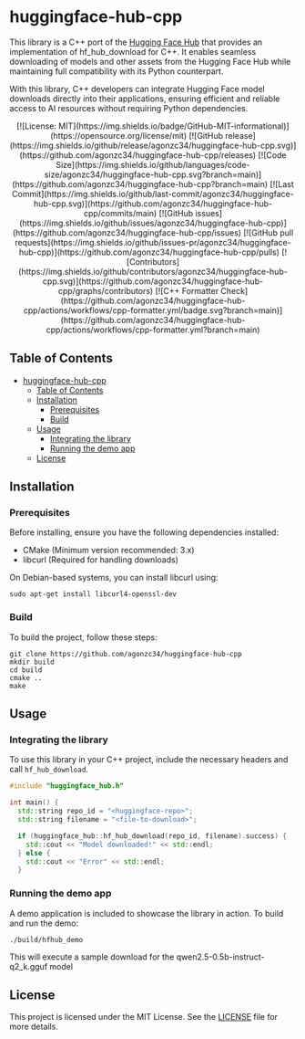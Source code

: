 # huggingface-hub-cpp

This library is a C++ port of the [Hugging Face Hub](https://github.com/huggingface/huggingface_hub) that provides an implementation of hf_hub_download for C++. It enables seamless downloading of models and other assets from the Hugging Face Hub while maintaining full compatibility with its Python counterpart.

With this library, C++ developers can integrate Hugging Face model downloads directly into their applications, ensuring efficient and reliable access to AI resources without requiring Python dependencies.

<div align="center">
[![License: MIT](https://img.shields.io/badge/GitHub-MIT-informational)](https://opensource.org/license/mit) [![GitHub release](https://img.shields.io/github/release/agonzc34/huggingface-hub-cpp.svg)](https://github.com/agonzc34/huggingface-hub-cpp/releases) [![Code Size](https://img.shields.io/github/languages/code-size/agonzc34/huggingface-hub-cpp.svg?branch=main)](https://github.com/agonzc34/huggingface-hub-cpp?branch=main) [![Last Commit](https://img.shields.io/github/last-commit/agonzc34/huggingface-hub-cpp.svg)](https://github.com/agonzc34/huggingface-hub-cpp/commits/main) [![GitHub issues](https://img.shields.io/github/issues/agonzc34/huggingface-hub-cpp)](https://github.com/agonzc34/huggingface-hub-cpp/issues) [![GitHub pull requests](https://img.shields.io/github/issues-pr/agonzc34/huggingface-hub-cpp)](https://github.com/agonzc34/huggingface-hub-cpp/pulls) [![Contributors](https://img.shields.io/github/contributors/agonzc34/huggingface-hub-cpp.svg)](https://github.com/agonzc34/huggingface-hub-cpp/graphs/contributors) [![C++ Formatter Check](https://github.com/agonzc34/huggingface-hub-cpp/actions/workflows/cpp-formatter.yml/badge.svg?branch=main)](https://github.com/agonzc34/huggingface-hub-cpp/actions/workflows/cpp-formatter.yml?branch=main)
</div>

## Table of Contents

- [huggingface-hub-cpp](#huggingface-hub-cpp)
  - [Table of Contents](#table-of-contents)
  - [Installation](#installation)
    - [Prerequisites](#prerequisites)
    - [Build](#build)
  - [Usage](#usage)
    - [Integrating the library](#integrating-the-library)
    - [Running the demo app](#running-the-demo-app)
  - [License](#license)

## Installation

### Prerequisites

Before installing, ensure you have the following dependencies installed:

- CMake (Minimum version recommended: 3.x)
- libcurl (Required for handling downloads)

On Debian-based systems, you can install libcurl using:

```shell
sudo apt-get install libcurl4-openssl-dev
```

### Build

To build the project, follow these steps:

```shell
git clone https://github.com/agonzc34/huggingface-hub-cpp
mkdir build
cd build
cmake ..
make
```

## Usage

### Integrating the library

To use this library in your C++ project, include the necessary headers and call `hf_hub_download`.

```cpp
#include "huggingface_hub.h"

int main() {
  std::string repo_id = "<huggingface-repo>";
  std::string filename = "<file-to-download>";

  if (huggingface_hub::hf_hub_download(repo_id, filename).success) {
    std::cout << "Model downloaded!" << std::endl;
  } else {
    std::cout << "Error" << std::endl;
  }
```

### Running the demo app

A demo application is included to showcase the library in action. To build and run the demo:

```shell
./build/hfhub_demo
```

This will execute a sample download for the qwen2.5-0.5b-instruct-q2_k.gguf model

## License

This project is licensed under the MIT License. See the [LICENSE](./LICENSE) file for more details.
